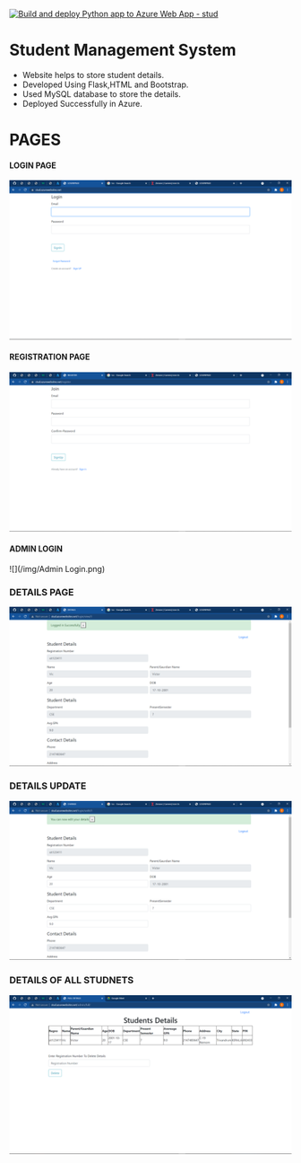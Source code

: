 [![Build and deploy Python app to Azure Web App - stud](https://github.com/padmanabh007/Student-Management/actions/workflows/main_stud.yml/badge.svg)](https://github.com/padmanabh007/Student-Management/actions/workflows/main_stud.yml)

# Student Management System

  * Website helps to store student details.<br/>
  * Developed Using Flask,HTML and Bootstrap.<br/>
  * Used MySQL database to store the details.<br/>
  * Deployed Successfully in Azure.
  
 #                                              PAGES
  #### LOGIN PAGE ####
  ![](/img/Login.png)
  <br>
  
  #### REGISTRATION PAGE ####
  ![](/img/Register.png)
  
  #### ADMIN LOGIN ###
  ![](/img/Admin Login.png)
  
  ### DETAILS PAGE ###
  ![](/img/Details.png)
  
  ### DETAILS UPDATE ###
  ![](/img/Update.png)
  
  ### DETAILS OF ALL STUDNETS ###
  ![](/img/Admin.png)
